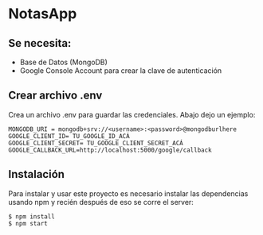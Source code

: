 # NotasApp

## Se necesita:
- Base de Datos (MongoDB)
- Google Console Account para crear la clave de autenticación 

## Crear archivo .env 
Crea un archivo .env para guardar las credenciales. Abajo dejo un ejemplo:

```
MONGODB_URI = mongodb+srv://<username>:<password>@mongodburlhere
GOOGLE_CLIENT_ID= TU_GOOGLE_ID_ACÁ
GOOGLE_CLIENT_SECRET= TU_GOOGLE_CLIENT_SECRET_ACÁ
GOOGLE_CALLBACK_URL=http://localhost:5000/google/callback
```

## Instalación
Para instalar y usar este proyecto es necesario instalar las dependencias usando npm y recién después de eso se corre el server:

```
$ npm install
$ npm start
```
